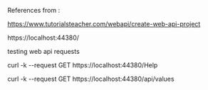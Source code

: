 
References from : 

https://www.tutorialsteacher.com/webapi/create-web-api-project

https://localhost:44380/


testing web api requests


curl -k --request GET https://localhost:44380/Help

curl -k --request GET https://localhost:44380/api/values
